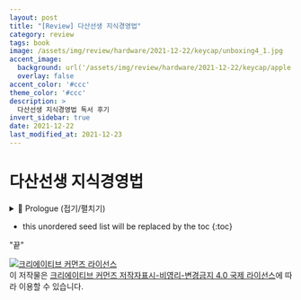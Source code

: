 ```yaml
---
layout: post
title: "[Review] 다산선생 지식경영법"
category: review
tags: book
image: /assets/img/review/hardware/2021-12-22/keycap/unboxing4_1.jpg
accent_image: 
  background: url('/assets/img/review/hardware/2021-12-22/keycap/apple.jpg') center/cover
  overlay: false
accent_color: '#ccc'
theme_color: '#ccc'
description: >
  다산선생 지식경영법 독서 후기
invert_sidebar: true  
date: 2021-12-22
last_modified_at: 2021-12-23
---
```


# 다산선생 지식경영법

<details>
<summary>🧾 Prologue (접기/펼치기)</summary>
<div markdown="1">

<br>

</div>
</details>

* this unordered seed list will be replaced by the toc
{:toc}

<p></p>
<script src="https://code.jquery.com/jquery-3.6.0.js" integrity="sha256-H+K7U5CnXl1h5ywQfKtSj8PCmoN9aaq30gDh27Xc0jk="
  crossorigin="anonymous"></script>
<script>
  $.ajax({
    method: "GET",
    url: "https://dapi.kakao.com/v3/search/book?target=title",
    data: { query:"미움받을 용기" },
    headers: {Authorization: "KakaoAK {877af40a1efdb62e7cd9b66968080b30}"}
  })
    .done(function (msg) {
      console.log(msg.documents[0].title);
      console.log(msg.documents[0].thumbnail);
      $("p").append("<strong>" + msg.documents[0].title + "</strong>");
      $("p").append("<img src='" + msg.documents[0].title +"'/>");
    });
</script>


"끝"

<a rel="license" href="http://creativecommons.org/licenses/by-nc-nd/4.0/"><img alt="크리에이티브 커먼즈 라이선스" style="border-width:0" src="https://i.creativecommons.org/l/by-nc-nd/4.0/88x31.png" /></a><br />이 저작물은 <a rel="license" href="http://creativecommons.org/licenses/by-nc-nd/4.0/">크리에이티브 커먼즈 저작자표시-비영리-변경금지 4.0 국제 라이선스</a>에 따라 이용할 수 있습니다.







